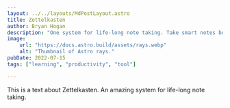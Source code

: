```yaml
---
layout: ../../layouts/MdPostLayout.astro
title: Zettelkasten
author: Bryan Hogan
description: "One system for life-long note taking. Take smart notes bottom-up."
image:
    url: "https://docs.astro.build/assets/rays.webp"
    alt: "Thumbnail of Astro rays."
pubDate: 2022-07-15
tags: ["learning", "productivity", "tool"]

---
```

This is a text about Zettelkasten. An amazing system for life-long note taking.